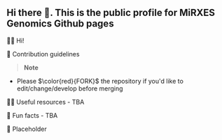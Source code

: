 ## Hi there 👋. This is the public profile for MiRXES Genomics Github pages  
  
🙋‍♀️ Hi!  

🌈 Contribution guidelines  
> __Note__  
- Please $\color{red}{FORK}$ the repository if you'd like to edit/change/develop before merging  

👩‍💻 Useful resources - TBA  

🍿 Fun facts - TBA  

🧙 Placeholder  
